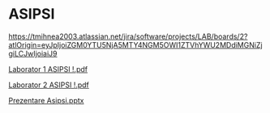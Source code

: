 # ASIPSI
https://tmihnea2003.atlassian.net/jira/software/projects/LAB/boards/2?atlOrigin=eyJpIjoiZGM0YTU5NjA5MTY4NGM5OWI1ZTVhYWU2MDdiMGNiZjgiLCJwIjoiaiJ9

[Laborator 1 ASIPSI !.pdf](https://github.com/user-attachments/files/19766051/Laborator.1.ASIPSI.pdf)


[Laborator 2 ASIPSI !.pdf](https://github.com/user-attachments/files/19766052/Laborator.2.ASIPSI.pdf)


[Prezentare Asipsi.pptx](https://github.com/user-attachments/files/19766053/Prezentare.Asipsi.pptx)
